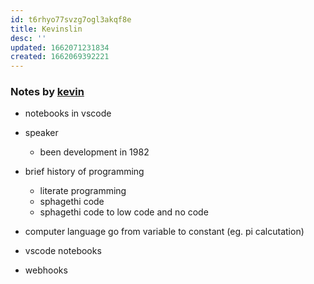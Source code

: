 ```yaml
---
id: t6rhyo77svzg7ogl3akqf8e
title: Kevinslin
desc: ''
updated: 1662071231834
created: 1662069392221
---
```


### Notes by [kevin](https://github.com/kevinslin)

- notebooks in vscode
- speaker
	- been development in 1982

- brief history of programming
	- literate programming
	- sphagethi code
	- sphagethi code to low code and no code
- computer language go from variable to constant (eg. pi calcutation)
- vscode notebooks
- webhooks